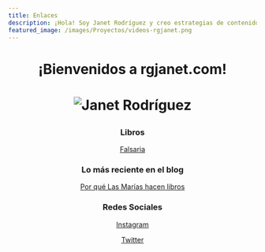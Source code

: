 ```yaml
---
title: Enlaces
description: ¡Hola! Soy Janet Rodríguez y creo estrategias de contenidos digitales y redes sociales para empresas y emprendedores.
featured_image: /images/Proyectos/videos-rgjanet.png
---
```


<div align="center">
 <h1>¡Bienvenidos a rgjanet.com!<h1>
  
  ![Janet Rodríguez](https://www.rgjanet.com/images/rgjanet-4.png)
  
  <p><h3>Libros</h3></p>
  
  <p><a href="http://libros.rgjanet.com/" class="button button--large">Falsaria</a></p>

  <p><h3>Lo más reciente en el blog</h3></p>

<p><a href="https://rgjanet.com/blog/las-marias-hacen-libros" class="button button--large">Por qué Las Marías hacen libros</a></p>

 <p><h3>Redes Sociales</h3></p>

  <p><a href="https://www.instagram.com/rgjanet/" class="button button--large">Instagram</a></p>
  <p><a href="https://twitter.com/RGJanet" class="button button--large">Twitter</a></p>
  
</div>

